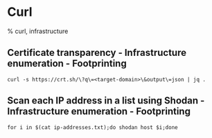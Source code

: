 # Curl
% curl, infrastructure

## Certificate transparency - Infrastructure enumeration - Footprinting
```
curl -s https://crt.sh/\?q\=<target-domain>\&output\=json | jq .
```

## Scan each IP address in a list using Shodan - Infrastructure enumeration - Footprinting
```
for i in $(cat ip-addresses.txt);do shodan host $i;done
```


